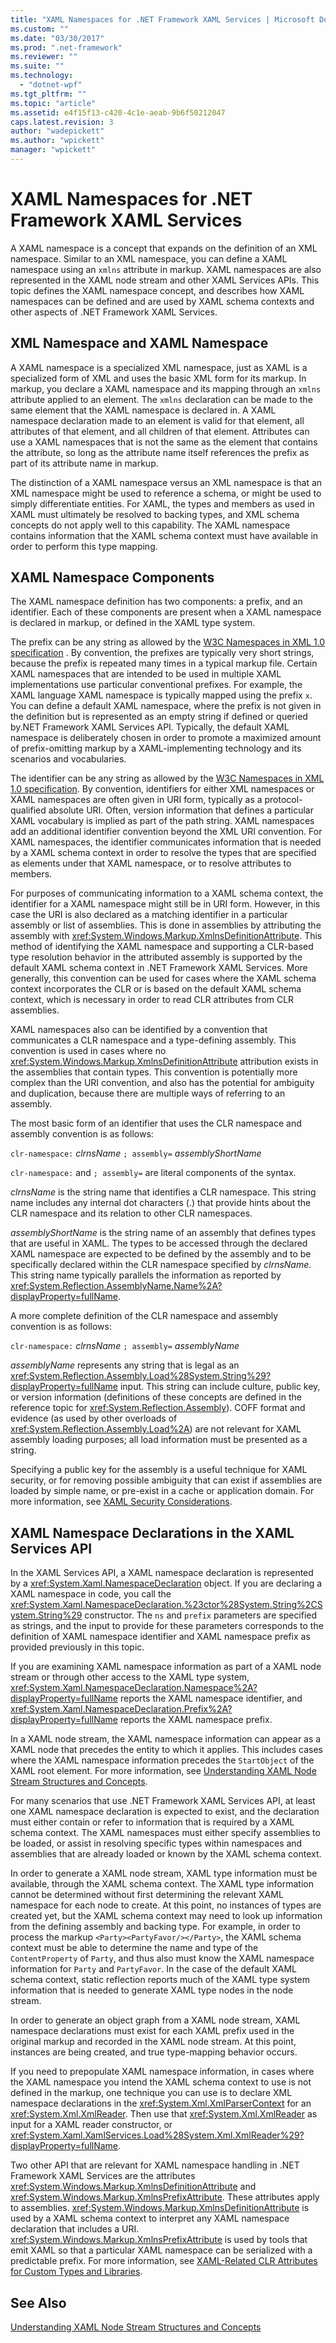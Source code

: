 ```yaml
---
title: "XAML Namespaces for .NET Framework XAML Services | Microsoft Docs"
ms.custom: ""
ms.date: "03/30/2017"
ms.prod: ".net-framework"
ms.reviewer: ""
ms.suite: ""
ms.technology: 
  - "dotnet-wpf"
ms.tgt_pltfrm: ""
ms.topic: "article"
ms.assetid: e4f15f13-c420-4c1e-aeab-9b6f50212047
caps.latest.revision: 3
author: "wadepickett"
ms.author: "wpickett"
manager: "wpickett"
---
```

# XAML Namespaces for .NET Framework XAML Services
A XAML namespace is a concept that expands on the definition of an XML namespace. Similar to an XML namespace, you can define a XAML namespace using an `xmlns` attribute in markup. XAML namespaces are also represented in the XAML node stream and other XAML Services APIs. This topic defines the XAML namespace concept, and describes how XAML namespaces can be defined and are used by XAML schema contexts and other aspects of .NET Framework XAML Services.  
  
## XML Namespace and XAML Namespace  
 A XAML namespace is a specialized XML namespace, just as XAML is a specialized form of XML and uses the basic XML form for its markup. In markup, you declare a XAML namespace and its mapping through an `xmlns` attribute applied to an element. The `xmlns` declaration can be made to the same element that the XAML namespace is declared in. A XAML namespace declaration made to an element is valid for that element, all attributes of that element, and all children of that element. Attributes can use a XAML namespaces that is not the same as the element that contains the attribute, so long as the attribute name itself references the prefix as part of its attribute name in markup.  
  
 The distinction of a XAML namespace versus an XML namespace is that an XML namespace might be used to reference a schema, or might be used to simply differentiate entities. For XAML, the types and members as used in XAML must ultimately be resolved to backing types, and XML schema concepts do not apply well to this capability. The XAML namespace contains information that the XAML schema context must have available in order to perform this type mapping.  
  
## XAML Namespace Components  
 The XAML namespace definition has two components: a prefix, and an identifier. Each of these components are present when a XAML namespace is declared in markup, or defined in the XAML type system.  
  
 The prefix can be any string as allowed by the [W3C Namespaces in XML 1.0 specification](http://go.microsoft.com/fwlink/?LinkID=161735) . By convention, the prefixes are typically very short strings, because the prefix is repeated many times in a typical markup file. Certain XAML namespaces that are intended to be used in multiple XAML implementations use particular conventional prefixes. For example, the XAML language XAML namespace is typically mapped using the prefix `x`. You can define a default XAML namespace, where the prefix is not given in the definition but is represented as an empty string if defined or queried by.NET Framework XAML Services API. Typically, the default XAML namespace is deliberately chosen in order to promote a maximized amount of prefix-omitting markup by a XAML-implementing technology and its scenarios and vocabularies.  
  
 The identifier can be any string as allowed by the [W3C Namespaces in XML 1.0 specification](http://go.microsoft.com/fwlink/?LinkID=161735). By convention, identifiers for either XML namespaces or XAML namespaces are often given in URI form, typically as a protocol-qualified absolute URI. Often, version information that defines a particular XAML vocabulary is implied as part of the path string. XAML namespaces add an additional identifier convention beyond the XML URI convention. For XAML namespaces, the identifier communicates information that is needed by a XAML schema context in order to resolve the types that are specified as elements under that XAML namespace, or to resolve attributes to members.  
  
 For purposes of communicating information to a XAML schema context, the identifier for a XAML namespace might still be in URI form. However, in this case the URI is also declared as a matching identifier in a particular assembly or list of assemblies. This is done in assemblies by attributing the assembly with <xref:System.Windows.Markup.XmlnsDefinitionAttribute>. This method of identifying the XAML namespace and supporting a CLR-based type resolution behavior in the attributed assembly is supported by the default XAML schema context in .NET Framework XAML Services. More generally, this convention can be used for cases where the XAML schema context incorporates the CLR or is based on the default XAML schema context, which is necessary in order to read CLR attributes from CLR assemblies.  
  
 XAML namespaces also can be identified by a convention that communicates a CLR namespace and a type-defining assembly. This convention is used in cases where no <xref:System.Windows.Markup.XmlnsDefinitionAttribute> attribution exists in the assemblies that contain types. This convention is potentially more complex than the URI convention, and also has the potential for ambiguity and duplication, because there are multiple ways of referring to an assembly.  
  
 The most basic form of an identifier that uses the CLR namespace and assembly convention is as follows:  
  
 `clr-namespace:` *clrnsName* `; assembly=` *assemblyShortName*  
  
 `clr-namespace:` and `; assembly=` are literal components of the syntax.  
  
 *clrnsName* is the string name that identifies a CLR namespace. This string name includes any internal dot characters (.) that provide hints about the CLR namespace and its relation to other CLR namespaces.  
  
 *assemblyShortName* is the string name of an assembly that defines types that are useful in XAML. The types to be accessed through the declared XAML namespace are expected to be defined by the assembly and to be specifically declared within the CLR namespace specified by *clrnsName*. This string name typically parallels the information as reported by <xref:System.Reflection.AssemblyName.Name%2A?displayProperty=fullName>.  
  
 A more complete definition of the CLR namespace and assembly convention is as follows:  
  
 `clr-namespace:` *clrnsName* `; assembly=` *assemblyName*  
  
 *assemblyName* represents any string that is legal as an <xref:System.Reflection.Assembly.Load%28System.String%29?displayProperty=fullName> input. This string can include culture, public key, or version information (definitions of these concepts are defined in the reference topic for <xref:System.Reflection.Assembly>). COFF format and evidence (as used by other overloads of <xref:System.Reflection.Assembly.Load%2A>) are not relevant for XAML assembly loading purposes; all load information must be presented as a string.  
  
 Specifying a public key for the assembly is a useful technique for XAML security, or for removing possible ambiguity that can exist if assemblies are loaded by simple name, or pre-exist in a cache or application domain. For more information, see [XAML Security Considerations](../../../docs/framework/xaml-services/xaml-security-considerations.md).  
  
## XAML Namespace Declarations in the XAML Services API  
 In the XAML Services API, a XAML namespace declaration is represented by a <xref:System.Xaml.NamespaceDeclaration> object. If you are declaring a XAML namespace in code, you call the <xref:System.Xaml.NamespaceDeclaration.%23ctor%28System.String%2CSystem.String%29> constructor. The `ns` and `prefix` parameters are specified as strings, and the input to provide for these parameters corresponds to the definition of XAML namespace identifier and XAML namespace prefix as provided previously in this topic.  
  
 If you are examining XAML namespace information as part of a XAML node stream or through other access to the XAML type system, <xref:System.Xaml.NamespaceDeclaration.Namespace%2A?displayProperty=fullName> reports the XAML namespace identifier, and <xref:System.Xaml.NamespaceDeclaration.Prefix%2A?displayProperty=fullName> reports the XAML namespace prefix.  
  
 In a XAML node stream, the XAML namespace information can appear as a XAML node that precedes the entity to which it applies. This includes cases where the XAML namespace information precedes the `StartObject` of the XAML root element. For more information, see [Understanding XAML Node Stream Structures and Concepts](../../../docs/framework/xaml-services/understanding-xaml-node-stream-structures-and-concepts.md).  
  
 For many scenarios that use .NET Framework XAML Services API, at least one XAML namespace declaration is expected to exist, and the declaration must either contain or refer to information that is required by a XAML schema context. The XAML namespaces must either specify assemblies to be loaded, or assist in resolving specific types within namespaces and assemblies that are already loaded or known by the XAML schema context.  
  
 In order to generate a XAML node stream, XAML type information must be available, through the XAML schema context. The XAML type information cannot be determined without first determining the relevant XAML namespace for each node to create. At this point, no instances of types are created yet, but the XAML schema context may need to look up information from the defining assembly and backing type. For example, in order to process the markup `<Party><PartyFavor/></Party>`, the XAML schema context must be able to determine the name and type of the `ContentProperty` of `Party`, and thus also must know the XAML namespace information for `Party` and `PartyFavor`. In the case of the default XAML schema context, static reflection reports much of the XAML type system information that is needed to generate XAML type nodes in the node stream.  
  
 In order to generate an object graph from a XAML node stream, XAML namespace declarations must exist for each XAML prefix used in the original markup and recorded in the XAML node stream. At this point, instances are being created, and true type-mapping behavior occurs.  
  
 If you need to prepopulate XAML namespace information, in cases where the XAML namespace you intend the XAML schema context to use is not defined in the markup, one technique you can use is to declare XML namespace declarations in the <xref:System.Xml.XmlParserContext> for an <xref:System.Xml.XmlReader>. Then use that <xref:System.Xml.XmlReader> as input for a XAML reader constructor, or <xref:System.Xaml.XamlServices.Load%28System.Xml.XmlReader%29?displayProperty=fullName>.  
  
 Two other API that are relevant for XAML namespace handling in .NET Framework XAML Services are the attributes <xref:System.Windows.Markup.XmlnsDefinitionAttribute> and <xref:System.Windows.Markup.XmlnsPrefixAttribute>. These attributes apply to assemblies. <xref:System.Windows.Markup.XmlnsDefinitionAttribute> is used by a XAML schema context to interpret any XAML namespace declaration that includes a URI. <xref:System.Windows.Markup.XmlnsPrefixAttribute> is used by tools that emit XAML so that a particular XAML namespace can be serialized with a predictable prefix. For more information, see [XAML-Related CLR Attributes for Custom Types and Libraries](../../../docs/framework/xaml-services/xaml-related-clr-attributes-for-custom-types-and-libraries.md).  
  
## See Also  
 [Understanding XAML Node Stream Structures and Concepts](../../../docs/framework/xaml-services/understanding-xaml-node-stream-structures-and-concepts.md)
